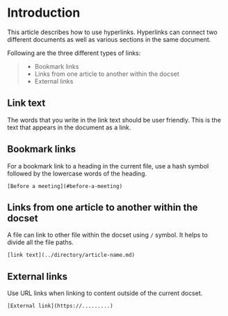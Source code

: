 # Introduction

This article describes how to use hyperlinks. Hyperlinks can connect two different documents as well as various sections in the same document.

Following are the three different types of links:

> * Bookmark links
> * Links from one article to another within the docset 
> * External links

## Link text

The words that you write in the link text should be user friendly. This is the text that appears in the document as a link.

## Bookmark links

For a bookmark link to a heading in the current file, use a hash symbol followed by the lowercase words of the heading.

`[Before a meeting](#before-a-meeting)`

## Links from one article to another within the docset

A file can link to other file within the docset using `/` symbol. It helps to divide all the file paths.

`[link text](../directory/article-name.md)`

## External links

Use URL links when linking to content outside of the current docset.

`[External link](https://.........)`

